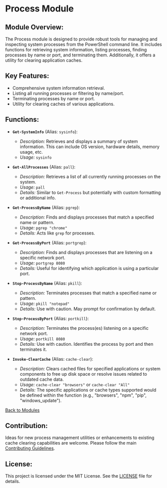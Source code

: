 <!-- filepath: c:\Users\MKAbuMattar\Work\powershell-profile\Module\Process\README.md -->

# Process Module

## **Module Overview:**

The Process module is designed to provide robust tools for managing and inspecting system processes from the PowerShell command line. It includes functions for retrieving system information, listing processes, finding processes by name or port, and terminating them. Additionally, it offers a utility for clearing application caches.

## **Key Features:**

- Comprehensive system information retrieval.
- Listing all running processes or filtering by name/port.
- Terminating processes by name or port.
- Utility for clearing caches of various applications.

## **Functions:**

- **`Get-SystemInfo`** (Alias: `sysinfo`):

  - _Description:_ Retrieves and displays a summary of system information. This can include OS version, hardware details, memory usage, etc.
  - _Usage:_ `sysinfo`

- **`Get-AllProcesses`** (Alias: `pall`):

  - _Description:_ Retrieves a list of all currently running processes on the system.
  - _Usage:_ `pall`
  - _Details:_ Similar to `Get-Process` but potentially with custom formatting or additional info.

- **`Get-ProcessByName`** (Alias: `pgrep`):

  - _Description:_ Finds and displays processes that match a specified name or pattern.
  - _Usage:_ `pgrep "chrome"`
  - _Details:_ Acts like `grep` for processes.

- **`Get-ProcessByPort`** (Alias: `portgrep`):

  - _Description:_ Finds and displays processes that are listening on a specific network port.
  - _Usage:_ `portgrep 8080`
  - _Details:_ Useful for identifying which application is using a particular port.

- **`Stop-ProcessByName`** (Alias: `pkill`):

  - _Description:_ Terminates processes that match a specified name or pattern.
  - _Usage:_ `pkill "notepad"`
  - _Details:_ Use with caution. May prompt for confirmation by default.

- **`Stop-ProcessByPort`** (Alias: `portkill`):

  - _Description:_ Terminates the process(es) listening on a specific network port.
  - _Usage:_ `portkill 8080`
  - _Details:_ Use with caution. Identifies the process by port and then terminates it.

- **`Invoke-ClearCache`** (Alias: `cache-clear`):
  - _Description:_ Clears cached files for specified applications or system components to free up disk space or resolve issues related to outdated cache data.
  - _Usage:_ `cache-clear "browsers"` or `cache-clear "All"`
  - _Details:_ The specific applications or cache types supported would be defined within the function (e.g., "browsers", "npm", "pip", "windows_update").

[Back to Modules](../../README.md#modules)

## **Contribution:**

Ideas for new process management utilities or enhancements to existing cache clearing capabilities are welcome. Please follow the main [Contributing Guidelines](../../README.md#contributing).

## **License:**

This project is licensed under the MIT License. See the [LICENSE](../../LICENSE) file for details.
